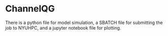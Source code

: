 # ChannelQG
There is a python file for model simulation, a SBATCH file for submitting the job to NYUHPC, and a jupyter notebook file for plotting. 
